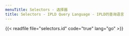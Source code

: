 ```yaml
---
menuTitle: Selectors - 选择器
title: Selectors - IPLD Query Language - IPLD的查询语言
---
```


{{< readfile file="selectors.id" code="true" lang="go" >}}
